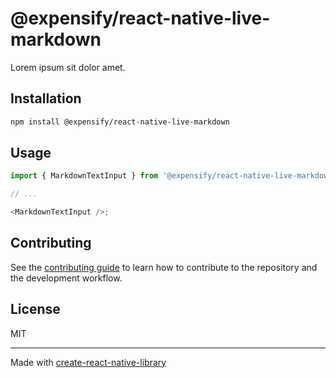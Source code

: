 # @expensify/react-native-live-markdown

Lorem ipsum sit dolor amet.

## Installation

```sh
npm install @expensify/react-native-live-markdown
```

## Usage

```js
import { MarkdownTextInput } from '@expensify/react-native-live-markdown';

// ...

<MarkdownTextInput />;
```

## Contributing

See the [contributing guide](CONTRIBUTING.md) to learn how to contribute to the repository and the development workflow.

## License

MIT

---

Made with [create-react-native-library](https://github.com/callstack/react-native-builder-bob)
